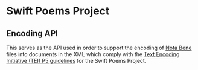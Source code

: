 # Swift Poems Project
## Encoding API

This serves as the API used in order to support the encoding of [Nota Bene](https://www.notabene.com/) files into documents in the XML which comply with the [Text Encoding Initiative (TEI) P5 guidelines](http://www.tei-c.org/Guidelines/) for the Swift Poems Project.
